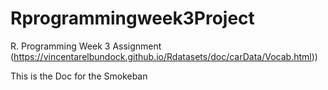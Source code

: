 # Rprogrammingweek3Project
R. Programming Week 3 Assignment
(https://vincentarelbundock.github.io/Rdatasets/doc/carData/Vocab.html))

This is the Doc for the Smokeban
